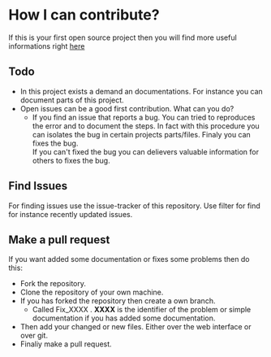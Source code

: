 # How I can contribute?

If this is your first open source project then you will find more useful informations right [here](https://github.com/collections/choosing-projects)

## Todo

* In this project exists a demand an documentations. For instance you can document parts of this project. 
* Open issues can be a good first contribution. What can you do?
    * If you find an issue that reports a bug. You can tried to reproduces the error and to document the steps.
      In fact with this procedure you can isolates the bug in certain projects parts/files. Finaly you can fixes the bug.  
      If you can't fixed the bug you can delievers valuable information for others to fixes the bug.

## Find Issues

For finding issues use the issue-tracker of this repository. Use filter for find for instance recently updated issues.  

## Make a pull request

If you want added some documentation or fixes some problems then do this:
  * Fork the repository.
  * Clone the repository of your own machine.
  * If you has forked the repository then create a own branch. 
    * Called Fix_XXXX . **XXXX** is the identifier of the problem or simple documentation if you has added some 
      documentation.
  * Then add your changed or new files. Either over the web interface or over git.
  * Finaliy make a pull request. 
